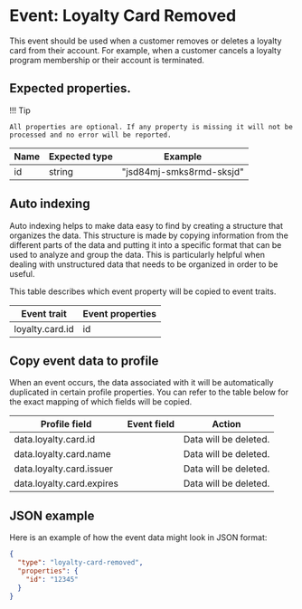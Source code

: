 # Event: Loyalty Card Removed

This event should be used when a customer removes or deletes a loyalty card from their account. For example, when a
customer cancels a loyalty program membership or their account is terminated.

## Expected properties.

!!! Tip 

    All properties are optional. If any property is missing it will not be processed and no error will be reported.

| Name   | Expected type   | Example                                                 |
|--------|-----------------|---------------------------------------------------------|
| id     | string          | "jsd84mj-smks8rmd-sksjd" |

## Auto indexing

Auto indexing helps to make data easy to find by creating a structure that organizes the data. This structure is made by
copying information from the different parts of the data and putting it into a specific format that can be used to
analyze and group the data. This is particularly helpful when dealing with unstructured data that needs to be organized
in order to be useful.

This table describes which event property will be copied to event traits.

| Event trait     | Event properties   |
|-----------------|--------------------|
| loyalty.card.id | id                 | 

## Copy event data to profile

When an event occurs, the data associated with it will be automatically duplicated in certain profile properties. You
can refer to the table below for the exact mapping of which fields will be copied.

| Profile field             | Event field   | Action                |
|---------------------------|---------------|-----------------------|
| data.loyalty.card.id      |               | Data will be deleted. |
| data.loyalty.card.name    |               | Data will be deleted. |
| data.loyalty.card.issuer  |               | Data will be deleted. |
| data.loyalty.card.expires |               | Data will be deleted. |

## JSON example

Here is an example of how the event data might look in JSON format:

```json
{
  "type": "loyalty-card-removed",
  "properties": {
    "id": "12345"
  }
}
```
    